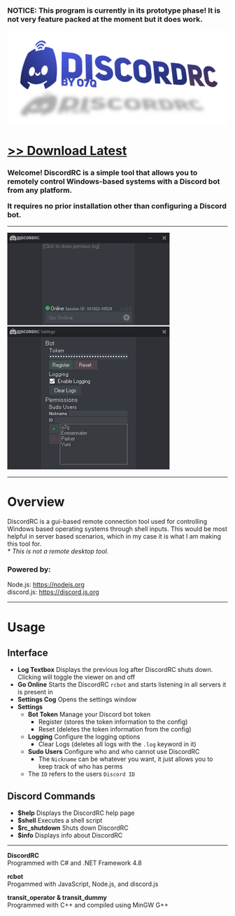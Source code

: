 <h3><b>NOTICE: This program is currently in its prototype phase! It is not very feature packed at the moment but it does work.</b></h3>

<img src="assets/images/banner.png">

# [<b>>> Download Latest</b>](https://github.com/o7q/DiscordRC/releases/download/v1.0.0/DiscordRC.v1.0.0.7z)
<h3>Welcome! DiscordRC is a simple tool that allows you to remotely control Windows-based systems with a Discord bot from any platform.

It requires no prior installation other than configuring a Discord bot.</h3>

---

<img src="assets/images/program.png">

---

# Overview
DiscordRC is a gui-based remote connection tool used for controlling Windows based operating systems through shell inputs. This would be most helpful in server based scenarios, which in my case it is what I am making this tool for. \
<i>* This is not a remote desktop tool.</i>

### Powered by:
Node.js: https://nodejs.org \
discord.js: https://discord.js.org

---

# Usage

## <b>Interface</b>
- <b>Log Textbox</b> Displays the previous log after DiscordRC shuts down. Clicking will toggle the viewer on and off
- <b>Go Online</b> Starts the DiscordRC `rcbot` and starts listening in all servers it is present in
- <b>Settings Cog</b> Opens the settings window
- <b>Settings</b>
    - <b>Bot Token</b> Manage your Discord bot token
        - Register (stores the token information to the config)
        - Reset (deletes the token information from the config)
    - <b>Logging</b> Configure the logging options
        - Clear Logs (deletes all logs with the `.log` keyword in it)
    - <b>Sudo Users</b> Configure who and who cannot use DiscordRC
        - The `Nickname` can be whatever you want, it just allows you to keep track of who has perms
    - The `ID` refers to the users `Discord ID`

## <b>Discord Commands</b>
- <b>$help</b> Displays the DiscordRC help page
- <b>$shell</b> Executes a shell script
- <b>$rc_shutdown</b> Shuts down DiscordRC
- <b>$info</b> Displays info about DiscordRC

---

<b>DiscordRC</b> \
Programmed with C# and .NET Framework 4.8

<b>rcbot</b> \
Progammed with JavaScript, Node.js, and discord.js

<b>transit_operator & transit_dummy</b> \
Programmed with C++ and compiled using MinGW G++